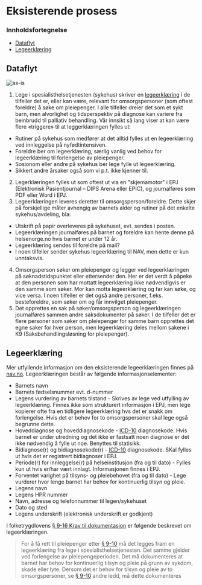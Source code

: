 # Eksisterende prosess

### Innholdsfortegnelse

* [Dataflyt](#dataflyt)
* [Legeerklæring](#legeerklæring)

## Dataflyt

![as-is](https://github.com/navikt/helseopplysninger-docs/assets/130694937/c98e688e-3c82-46a5-ae10-01e19a764df8)

1. Lege i spesialisthelsetjenesten (sykehus) skriver
   en  [legeerklæring](https://cdn.sanity.io/files/8ux9tyb9/production/549dc33c95aecd95b1bafb686ff988bfa0668151.pdf) i
   de tilfeller det er, eller kan være, relevant for omsorgspersoner (som oftest foreldre) å søke om pleiepenger. I alle
   tilfeller dreier det som et sykt barn, men alvorlighet og tidsperspektiv på diagnose kan variere fra beinbrudd til
   palliativ behandling. Vår innsikt så lang viser at kan være flere «triggere» til at leggerklæringen fylles ut:

* Rutiner på sykehus som medfører at det alltid fylles ut en legeerklæring ved innleggelse på nyfødtintensiven.
* Foreldre ber om legeerklæring, særlig vanlig ved behov for legeerklæring til forlengelse av pleiepenger.
* Sosionom eller andre på sykehus ber lege fylle ut legeerklæring.
* Sikkert andre årsaker også som vi p.t. ikke kjenner til.

2. Legerklæringen fylles ut som oftest ut via en "skjemamotor" i EPJ (Elektronisk Pasientjournal – DIPS Arena eller
   EPIC), og journalføres som PDF eller Word i EPJ.
3. Legeerklæringen leveres deretter til omsorgsperson/foreldre. Dette skjer på forskjellige måter avhengig av barnets
   alder og rutiner på det enkelte sykehus/avdeling, bla:

* Utskrift på papir overleveres på sykehuset, evt. sendes i posten.
* Legeerklæringen journalføres på barnet og foreldre kan hente denne på helsenorge.no hvis barnet er under 12 år.
* Legeerklæring sendes til foreldre på mail?
* I noen tilfeller sender sykehus legeerklæring til NAV, men dette er kun unntaksvis.

4. Omsorgsperson søker om pleiepenger og legger ved legeerklæringen på søknadstidspunktet eller ettersender den. Her er
   det verdt å påpeke at den personen som har mottatt legeerklæring ikke nødvendigvis er den samme som søker. Mor kan
   motta legeerklæring og far kan søke, og vice versa. I noen tilfeller er det også andre personer, f.eks.
   besteforeldre, som søker om og får innvilget pleiepenger.
5. Det opprettes en sak på søker/omsorgsperson og legeerklæringen journalføres sammen andre saksdokumenter på søker. I
   de tilfeller det er flere personer som søker om pleiepenger for samme barn opprettes det egne saker for hver person,
   men legeerklæring deles mellom sakene i K9 (Saksbehandlingsløsning for pleiepenger).

## Legeerklæring

Mer utfyllende informasjon om den eksisterende legeerklæringen finnes
på [nav.no](https://www.nav.no/samarbeidspartner/pleiepenger-barn#legeerklering-pleiepenger).
Legeerklæringen består av følgende informasjonselementer:

* Barnets navn
* Barnets fødselsnummer evt. d-nummer
* Legens vurdering av barnets tilstand - Skrives av lege ved utfylling av legeerklæring. Finnes ikke som strukturert
  informasjon i EPJ, men lege kopierer ofte fra en tidligere legeerklæring hvs det er snakk om forlengelse. Hvis det er
  behov for to omsorgspersoner skal lege også begrunne dette.
* Hoveddiagnose og hoveddiagnosekode - [ICD-10](https://www.ehelse.no/kodeverk-og-terminologi/ICD-10-og-ICD-11)
  diagnosekode. Hvis barnet er under utredning og det ikke er fastsatt noen diagnose er det ikke nødvendig å fylle ut
  noe. Benyttes til statisikk.
* Bidiagnose(r) og bidiagnosekode(r) - [ICD-10](https://www.ehelse.no/kodeverk-og-terminologi/ICD-10-og-ICD-11)
  diagnosekode. SKal fylles ut hvis det er registrert bidiagnoser i EPJ.
* Periode(r) for innleggelse(r) på helseinstitusjon (fra og til dato) - Fylles kun ut hvis er/har vært innlagt.
  Informasjonen finnes i EPJ.
* Forventet varighet på tilsyns- og pleiebehovet (fra og til dato) - Lege vurderer hvor lenge barnet har behov for
  kontinuerlig tilsyn og pleie.
* Legens navn
* Legens HPR nummer
* Navn, adresse og telefonnummer til legen/sykehuset
* Dato og sted
* Legens underskrift (elektronisk underskrift er godkjent)

I folketrygdlovens [§ 9-16 Krav til dokumentasjon](https://lovdata.no/lov/1997-02-28-19/§9-16) er følgende beskrevet om
legeerklæringen.
> For å få rett til pleiepenger etter [§ 9-10](https://lovdata.no/lov/1997-02-28-19/§9-10) må det legges fram en
> legeerklæring fra lege i spesialisthelsetjenesten. Det samme gjelder ved forlengelse av pleiepengeperioden.
> Det må dokumenteres at barnet har behov for kontinuerlig tilsyn og pleie på grunn av sykdom, skade eller lyte. Dersom
> det er behov for tilsyn og pleie av to omsorgspersoner, se [§ 9-10](https://lovdata.no/lov/1997-02-28-19/§9-10) andre
> ledd, må dette dokumenteres
